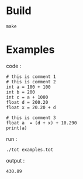# Build
```
make 
```

# Examples
code :
```
# this is comment 1
# this is comment 2
int a = 100 + 100
int b = 200
int c = a + 1000
float d = 200.20 
float x = 20.20 + d

# this is comment 3
float a  = (d + x) + 10.290
print(a)
```
run :
```
./tot examples.tot
```

output :
```
430.89
```
